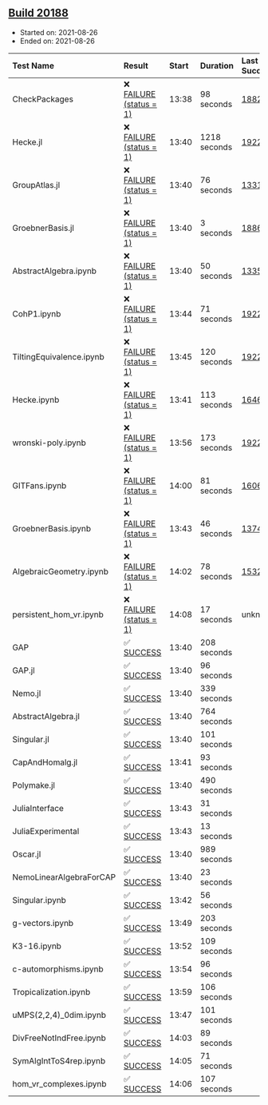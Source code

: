 ## [Build 20188](https://oscarci.mathematik.uni-kl.de/job/oscar/20188/)

* Started on: 2021-08-26
* Ended on: 2021-08-26

| Test Name    | Result | Start | Duration | Last Success | First Failure |
|:-------------|:-------|:------|:---------|:-------------|:--------------|
| CheckPackages | ❌ [FAILURE (status = 1)](https://oscarci.mathematik.uni-kl.de/job/oscar/20188/artifact/logs/build-20188/CheckPackages.log) | 13:38 | 98 seconds | [18822](https://oscarci.mathematik.uni-kl.de/job/oscar/18822/) | [18823](https://oscarci.mathematik.uni-kl.de/job/oscar/18823/) |
| Hecke.jl | ❌ [FAILURE (status = 1)](https://oscarci.mathematik.uni-kl.de/job/oscar/20188/artifact/logs/build-20188/Hecke.jl.log) | 13:40 | 1218 seconds | [19222](https://oscarci.mathematik.uni-kl.de/job/oscar/19222/) | [20152](https://oscarci.mathematik.uni-kl.de/job/oscar/20152/) |
| GroupAtlas.jl | ❌ [FAILURE (status = 1)](https://oscarci.mathematik.uni-kl.de/job/oscar/20188/artifact/logs/build-20188/GroupAtlas.jl.log) | 13:40 | 76 seconds | [13311](https://oscarci.mathematik.uni-kl.de/job/oscar/13311/) | [13312](https://oscarci.mathematik.uni-kl.de/job/oscar/13312/) |
| GroebnerBasis.jl | ❌ [FAILURE (status = 1)](https://oscarci.mathematik.uni-kl.de/job/oscar/20188/artifact/logs/build-20188/GroebnerBasis.jl.log) | 13:40 | 3 seconds | [18864](https://oscarci.mathematik.uni-kl.de/job/oscar/18864/) | [18865](https://oscarci.mathematik.uni-kl.de/job/oscar/18865/) |
| AbstractAlgebra.ipynb | ❌ [FAILURE (status = 1)](https://oscarci.mathematik.uni-kl.de/job/oscar/20188/artifact/logs/build-20188/AbstractAlgebra.ipynb.log) | 13:40 | 50 seconds | [13355](https://oscarci.mathematik.uni-kl.de/job/oscar/13355/) | [13356](https://oscarci.mathematik.uni-kl.de/job/oscar/13356/) |
| CohP1.ipynb | ❌ [FAILURE (status = 1)](https://oscarci.mathematik.uni-kl.de/job/oscar/20188/artifact/logs/build-20188/CohP1.ipynb.log) | 13:44 | 71 seconds | [19222](https://oscarci.mathematik.uni-kl.de/job/oscar/19222/) | [20152](https://oscarci.mathematik.uni-kl.de/job/oscar/20152/) |
| TiltingEquivalence.ipynb | ❌ [FAILURE (status = 1)](https://oscarci.mathematik.uni-kl.de/job/oscar/20188/artifact/logs/build-20188/TiltingEquivalence.ipynb.log) | 13:45 | 120 seconds | [19222](https://oscarci.mathematik.uni-kl.de/job/oscar/19222/) | [20152](https://oscarci.mathematik.uni-kl.de/job/oscar/20152/) |
| Hecke.ipynb | ❌ [FAILURE (status = 1)](https://oscarci.mathematik.uni-kl.de/job/oscar/20188/artifact/logs/build-20188/Hecke.ipynb.log) | 13:41 | 113 seconds | [16463](https://oscarci.mathematik.uni-kl.de/job/oscar/16463/) | [16464](https://oscarci.mathematik.uni-kl.de/job/oscar/16464/) |
| wronski-poly.ipynb | ❌ [FAILURE (status = 1)](https://oscarci.mathematik.uni-kl.de/job/oscar/20188/artifact/logs/build-20188/wronski-poly.ipynb.log) | 13:56 | 173 seconds | [19222](https://oscarci.mathematik.uni-kl.de/job/oscar/19222/) | [20152](https://oscarci.mathematik.uni-kl.de/job/oscar/20152/) |
| GITFans.ipynb | ❌ [FAILURE (status = 1)](https://oscarci.mathematik.uni-kl.de/job/oscar/20188/artifact/logs/build-20188/GITFans.ipynb.log) | 14:00 | 81 seconds | [16068](https://oscarci.mathematik.uni-kl.de/job/oscar/16068/) | [16069](https://oscarci.mathematik.uni-kl.de/job/oscar/16069/) |
| GroebnerBasis.ipynb | ❌ [FAILURE (status = 1)](https://oscarci.mathematik.uni-kl.de/job/oscar/20188/artifact/logs/build-20188/GroebnerBasis.ipynb.log) | 13:43 | 46 seconds | [13748](https://oscarci.mathematik.uni-kl.de/job/oscar/13748/) | [13749](https://oscarci.mathematik.uni-kl.de/job/oscar/13749/) |
| AlgebraicGeometry.ipynb | ❌ [FAILURE (status = 1)](https://oscarci.mathematik.uni-kl.de/job/oscar/20188/artifact/logs/build-20188/AlgebraicGeometry.ipynb.log) | 14:02 | 78 seconds | [15322](https://oscarci.mathematik.uni-kl.de/job/oscar/15322/) | [15323](https://oscarci.mathematik.uni-kl.de/job/oscar/15323/) |
| persistent_hom_vr.ipynb | ❌ [FAILURE (status = 1)](https://oscarci.mathematik.uni-kl.de/job/oscar/20188/artifact/logs/build-20188/persistent_hom_vr.ipynb.log) | 14:08 | 17 seconds | unknown | unknown |
| GAP | ✅ [SUCCESS](https://oscarci.mathematik.uni-kl.de/job/oscar/20188/artifact/logs/build-20188/GAP.log) | 13:40 | 208 seconds |  |  |
| GAP.jl | ✅ [SUCCESS](https://oscarci.mathematik.uni-kl.de/job/oscar/20188/artifact/logs/build-20188/GAP.jl.log) | 13:40 | 96 seconds |  |  |
| Nemo.jl | ✅ [SUCCESS](https://oscarci.mathematik.uni-kl.de/job/oscar/20188/artifact/logs/build-20188/Nemo.jl.log) | 13:40 | 339 seconds |  |  |
| AbstractAlgebra.jl | ✅ [SUCCESS](https://oscarci.mathematik.uni-kl.de/job/oscar/20188/artifact/logs/build-20188/AbstractAlgebra.jl.log) | 13:40 | 764 seconds |  |  |
| Singular.jl | ✅ [SUCCESS](https://oscarci.mathematik.uni-kl.de/job/oscar/20188/artifact/logs/build-20188/Singular.jl.log) | 13:40 | 101 seconds |  |  |
| CapAndHomalg.jl | ✅ [SUCCESS](https://oscarci.mathematik.uni-kl.de/job/oscar/20188/artifact/logs/build-20188/CapAndHomalg.jl.log) | 13:41 | 93 seconds |  |  |
| Polymake.jl | ✅ [SUCCESS](https://oscarci.mathematik.uni-kl.de/job/oscar/20188/artifact/logs/build-20188/Polymake.jl.log) | 13:40 | 490 seconds |  |  |
| JuliaInterface | ✅ [SUCCESS](https://oscarci.mathematik.uni-kl.de/job/oscar/20188/artifact/logs/build-20188/JuliaInterface.log) | 13:43 | 31 seconds |  |  |
| JuliaExperimental | ✅ [SUCCESS](https://oscarci.mathematik.uni-kl.de/job/oscar/20188/artifact/logs/build-20188/JuliaExperimental.log) | 13:43 | 13 seconds |  |  |
| Oscar.jl | ✅ [SUCCESS](https://oscarci.mathematik.uni-kl.de/job/oscar/20188/artifact/logs/build-20188/Oscar.jl.log) | 13:40 | 989 seconds |  |  |
| NemoLinearAlgebraForCAP | ✅ [SUCCESS](https://oscarci.mathematik.uni-kl.de/job/oscar/20188/artifact/logs/build-20188/NemoLinearAlgebraForCAP.log) | 13:40 | 23 seconds |  |  |
| Singular.ipynb | ✅ [SUCCESS](https://oscarci.mathematik.uni-kl.de/job/oscar/20188/artifact/logs/build-20188/Singular.ipynb.log) | 13:42 | 56 seconds |  |  |
| g-vectors.ipynb | ✅ [SUCCESS](https://oscarci.mathematik.uni-kl.de/job/oscar/20188/artifact/logs/build-20188/g-vectors.ipynb.log) | 13:49 | 203 seconds |  |  |
| K3-16.ipynb | ✅ [SUCCESS](https://oscarci.mathematik.uni-kl.de/job/oscar/20188/artifact/logs/build-20188/K3-16.ipynb.log) | 13:52 | 109 seconds |  |  |
| c-automorphisms.ipynb | ✅ [SUCCESS](https://oscarci.mathematik.uni-kl.de/job/oscar/20188/artifact/logs/build-20188/c-automorphisms.ipynb.log) | 13:54 | 96 seconds |  |  |
| Tropicalization.ipynb | ✅ [SUCCESS](https://oscarci.mathematik.uni-kl.de/job/oscar/20188/artifact/logs/build-20188/Tropicalization.ipynb.log) | 13:59 | 106 seconds |  |  |
| uMPS(2,2,4)_0dim.ipynb | ✅ [SUCCESS](https://oscarci.mathematik.uni-kl.de/job/oscar/20188/artifact/logs/build-20188/uMPS-2-2-4-_0dim.ipynb.log) | 13:47 | 101 seconds |  |  |
| DivFreeNotIndFree.ipynb | ✅ [SUCCESS](https://oscarci.mathematik.uni-kl.de/job/oscar/20188/artifact/logs/build-20188/DivFreeNotIndFree.ipynb.log) | 14:03 | 89 seconds |  |  |
| SymAlgIntToS4rep.ipynb | ✅ [SUCCESS](https://oscarci.mathematik.uni-kl.de/job/oscar/20188/artifact/logs/build-20188/SymAlgIntToS4rep.ipynb.log) | 14:05 | 71 seconds |  |  |
| hom_vr_complexes.ipynb | ✅ [SUCCESS](https://oscarci.mathematik.uni-kl.de/job/oscar/20188/artifact/logs/build-20188/hom_vr_complexes.ipynb.log) | 14:06 | 107 seconds |  |  |
